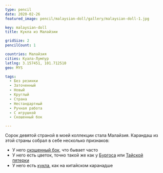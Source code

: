 ```yaml
---
type: pencil
date: 2020-02-26
featured_image: pencil/malaysian-doll/gallery/malaysian-doll-1.jpg

key: malaysian-doll
title: Кукла из Малайзии

gridSize: 2
pencilCount: 1

countries: Малайзия
cities: Куала-Лумпур
latlng: 3.157451, 101.712510
geo: MYS

tags:
  - Без резинки
  - Заточенный
  - Новый
  - Круглый
  - Страна
  - Нестандартный
  - Ручная работа
  - С игрушкой
  - Скошенный бок

---
```


Сорок девятой страной в моей коллекции стала Малайзия. Карандаш из этой страны собрал в себе несколько признаков:

- У него [скошенный бок](?tag=скошенный%20бок), что бывает часто
- У него есть цветок, точно такой же как у [Бургоса](?display=burgos) или [Тайской пятерки](?display=thaifive)
- У него есть [кукла](?display=unknowndoll), как на китайском каранадше
